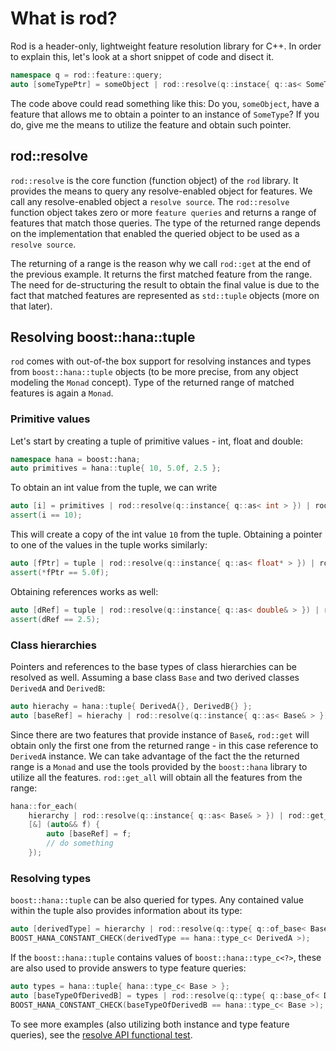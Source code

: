 # What is rod?
Rod is a header-only, lightweight feature resolution library for C++. In order to explain this, let's look at a short snippet of code and disect it.
```C++
namespace q = rod::feature::query;
auto [someTypePtr] = someObject | rod::resolve(q::instace{ q::as< SomeType* > }) | rod::get;
```
The code above could read something like this: Do you, `someObject`, have a feature that allows me to obtain a pointer to an instance of `SomeType`? If you do, give me the means to utilize the feature and obtain such pointer.

## rod::resolve ##
`rod::resolve` is the core function (function object) of the `rod` library. It provides the means to query any resolve-enabled object for features. We call any resolve-enabled object a `resolve source`. The `rod::resolve` function object takes zero or more `feature queries` and returns a range of features that match those queries. The type of the returned range depends on the implementation that enabled the queried object to be used as a `resolve source`.

The returning of a range is the reason why we call `rod::get` at the end of the previous example. It returns the first matched feature from the range. The need for de-structuring the result to obtain the final value is due to the fact that matched features are represented as `std::tuple` objects (more on that later).

## Resolving boost::hana::tuple ##
`rod` comes with out-of-the box support for resolving instances and types from `boost::hana::tuple` objects (to be more precise, from any object modeling the `Monad` concept). Type of the returned range of matched features is again a `Monad`.

### Primitive values ###
Let's start by creating a tuple of primitive values - int, float and double:
```C++
namespace hana = boost::hana;
auto primitives = hana::tuple{ 10, 5.0f, 2.5 };
```
To obtain an int value from the tuple, we can write
```C++
auto [i] = primitives | rod::resolve(q::instance{ q::as< int > }) | rod::get;
assert(i == 10);
```
This will create a copy of the int value `10` from the tuple. Obtaining a pointer to one of the values in the tuple works similarly:
```C++
auto [fPtr] = tuple | rod::resolve(q::instance{ q::as< float* > }) | rod::get;
assert(*fPtr == 5.0f);
```
Obtaining references works as well:
```C++
auto [dRef] = tuple | rod::resolve(q::instance{ q::as< double& > }) | rod::get;
assert(dRef == 2.5);
```

### Class hierarchies ###
Pointers and references to the base types of class hierarchies can be resolved as well. Assuming a base class `Base` and two derived classes `DerivedA` and `DerivedB`:
```C++
auto hierachy = hana::tuple{ DerivedA{}, DerivedB{} };
auto [baseRef] = hierachy | rod::resolve(q::instance{ q::as< Base& > }) | rod::get;
```
Since there are two features that provide instance of `Base&`, `rod::get` will obtain only the first one from the returned range - in this case reference to `DerivedA` instance. We can take advantage of the fact the the returned range is a `Monad` and use the tools provided by the `boost::hana` library to utilize all the features. `rod::get_all` will obtain all the features from the range:
```C++
hana::for_each(
    hierarchy | rod::resolve(q::instance{ q::as< Base& > }) | rod::get_all,
    [&] (auto&& f) {
        auto [baseRef] = f;
        // do something
    });
```

### Resolving types ###
`boost::hana::tuple` can be also queried for types. Any contained value within the tuple also provides information about its type:
```C++
auto [derivedType] = hierarchy | rod::resolve(q::type{ q::of_base< Base > }) | rod::get;
BOOST_HANA_CONSTANT_CHECK(derivedType == hana::type_c< DerivedA >);
```
If the `boost::hana::tuple` contains values of `boost::hana::type_c<?>`, these are also used to provide answers to type feature queries:
```C++
auto types = hana::tuple{ hana::type_c< Base > };
auto [baseTypeOfDerivedB] = types | rod::resolve(q::type{ q::base_of< DerivedB > }) | rod::get;
BOOST_HANA_CONSTANT_CHECK(baseTypeOfDerivedB == hana::type_c< Base >);
```
To see more examples (also utilizing both instance and type feature queries), see the [resolve API functional test](test/functional/rod/resolve/resolve.api.spec.cpp).
